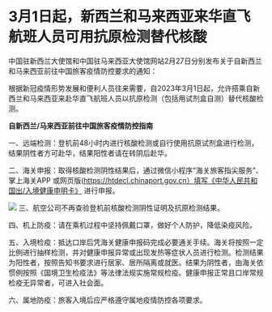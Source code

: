 # 3月1日起，新西兰和马来西亚来华直飞航班人员可用抗原检测替代核酸

中国驻新西兰大使馆和中国驻马来西亚大使馆网站2月27日分别发布关于自新西兰和马来西亚前往中国旅客疫情防控要求的通知：

根据新冠疫情形势发展和便利人员往来需要，自2023年3月1日起，允许搭乘自新西兰和马来西亚来赴华直飞航班人员以抗原检测（包括用试剂盒自测）替代核酸检测。

**自新西兰/马来西亚前往中国旅客疫情防控指南**

一、远端检测：登机前48小时内进行核酸检测或自行使用抗原试剂盒进行检测，结果阴性者方可赴华，结果阳性者请在转阴后赴华。

二、海关申报：取得核酸检测阴性结果后，通过微信小程序“海关旅客指尖服务”、掌上海关APP
或网页版(https://htdecl.chinaport.gov.cn）填写《中华人民共和国出/入境健康申明卡》 进行申报。

![](https://inews.gtimg.com/om_bt/O0sonv2QLnGG_QkFzWol54nH1mSrOKxIYCs6TGcgp901wAA/1000)
三、航空公司不再查验登机前核酸检测阴性证明及抗原检测结果。

四、机上防疫：请在乘机过程中坚持佩戴口罩，做好个人防护，降低染疫风险。

五、入境检疫：抵达口岸后凭海关健康申报码完成必要通关手续。海关将按照一定比例进行抽样检测，并对健康申报异常或出现发热等症状人员进行检测。检测结果为阳性者，按照告知书要求进行居家、居所隔离或就医。结果为阴性者，由海关依惯例按照《国境卫生检疫法》等法律法规实施常规检疫。健康申报正常且口岸常规检疫无异常者，可进入社会面。

六、属地防疫：旅客入境后应严格遵守属地疫情防控各项要求。

